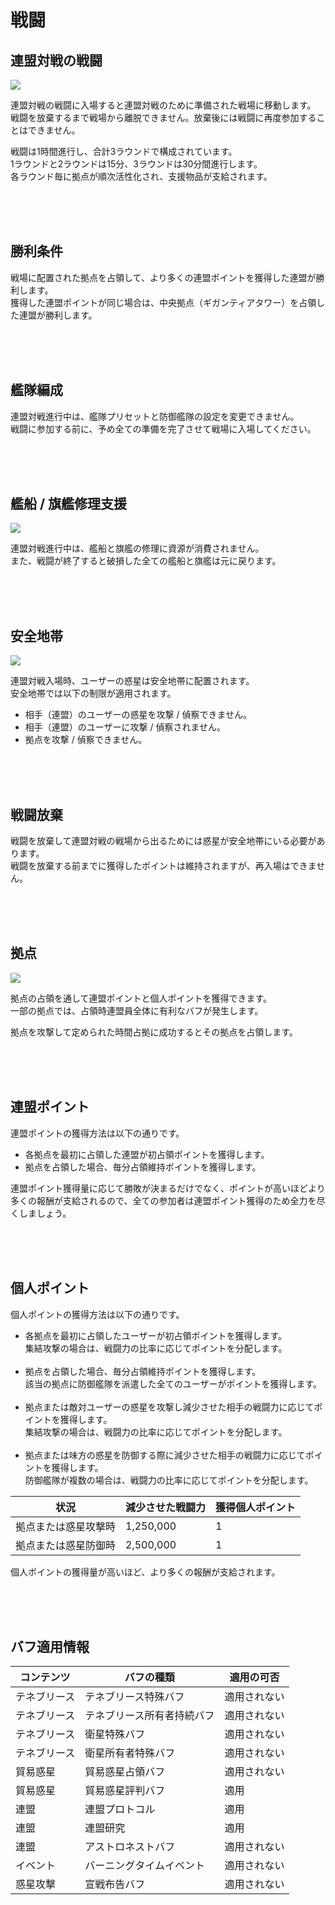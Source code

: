 # 戦闘

## 連盟対戦の戦闘

![](http://d3bbxo4nelobc3.cloudfront.net/html/img/help/1804_01.jpg)

連盟対戦の戦闘に入場すると連盟対戦のために準備された戦場に移動します。<br>
戦闘を放棄するまで戦場から離脱できません。放棄後には戦闘に再度参加することはできません。

戦闘は1時間進行し、合計3ラウンドで構成されています。<br>
1ラウンドと2ラウンドは15分、3ラウンドは30分間進行します。<br>
各ラウンド毎に拠点が順次活性化され、支援物品が支給されます。

<br>
<br>
<br>


## 勝利条件
 
戦場に配置された拠点を占領して、より多くの連盟ポイントを獲得した連盟が勝利します。<br>
獲得した連盟ポイントが同じ場合は、中央拠点（ギガンティアタワー）を占領した連盟が勝利します。

<br>
<br>
<br>


## 艦隊編成
 
連盟対戦進行中は、艦隊プリセットと防御艦隊の設定を変更できません。<br>
戦闘に参加する前に、予め全ての準備を完了させて戦場に入場してください。

<br>
<br>
<br>


## 艦船 / 旗艦修理支援

![](http://d3bbxo4nelobc3.cloudfront.net/html/img/help/1804_02.jpg)

連盟対戦進行中は、艦船と旗艦の修理に資源が消費されません。<br>
また、戦闘が終了すると破損した全ての艦船と旗艦は元に戻ります。

<br>
<br>
<br>


## 安全地帯

![](http://d3bbxo4nelobc3.cloudfront.net/html/img/help/1804_03.jpg)

連盟対戦入場時、ユーザーの惑星は安全地帯に配置されます。<br>
安全地帯では以下の制限が適用されます。

- 相手（連盟）のユーザーの惑星を攻撃 / 偵察できません。<br>
- 相手（連盟）のユーザーに攻撃 / 偵察されません。<br>
- 拠点を攻撃 / 偵察できません。

<br>
<br>
<br>


## 戦闘放棄

戦闘を放棄して連盟対戦の戦場から出るためには惑星が安全地帯にいる必要があります。<br>
戦闘を放棄する前までに獲得したポイントは維持されますが、再入場はできません。

<br>
<br>
<br>


## 拠点

![](http://d3bbxo4nelobc3.cloudfront.net/html/img/help/1804_04.jpg)

拠点の占領を通して連盟ポイントと個人ポイントを獲得できます。<br>
一部の拠点では、占領時連盟員全体に有利なバフが発生します。

拠点を攻撃して定められた時間占拠に成功するとその拠点を占領します。

<br>
<br>
<br>


## 連盟ポイント

連盟ポイントの獲得方法は以下の通りです。

- 各拠点を最初に占領した連盟が初占領ポイントを獲得します。<br>
- 拠点を占領した場合、毎分占領維持ポイントを獲得します。

連盟ポイント獲得量に応じて勝敗が決まるだけでなく、ポイントが高いほどより多くの報酬が支給されるので、全ての参加者は連盟ポイント獲得のため全力を尽くしましょう。

<br>
<br>
<br>


## 個人ポイント

個人ポイントの獲得方法は以下の通りです。
 
- 各拠点を最初に占領したユーザーが初占領ポイントを獲得します。<br>
  集結攻撃の場合は、戦闘力の比率に応じてポイントを分配します。<br><br>
- 拠点を占領した場合、毎分占領維持ポイントを獲得します。<br>
  該当の拠点に防御艦隊を派遣した全てのユーザーがポイントを獲得します。<br><br>
- 拠点または敵対ユーザーの惑星を攻撃し減少させた相手の戦闘力に応じてポイントを獲得します。<br>
  集結攻撃の場合は、戦闘力の比率に応じてポイントを分配します。<br><br>
- 拠点または味方の惑星を防御する際に減少させた相手の戦闘力に応じてポイントを獲得します。<br>
  防御艦隊が複数の場合は、戦闘力の比率に応じてポイントを分配します。

| 状況 | 減少させた戦闘力 | 獲得個人ポイント |
| - | - | - |
| 拠点または惑星攻撃時 | 1,250,000 | 1 |
| 拠点または惑星防御時 | 2,500,000 | 1 |

個人ポイントの獲得量が高いほど、より多くの報酬が支給されます。

<br>
<br>
<br>

## バフ適用情報

| コンテンツ | バフの種類 | 適用の可否 |
| - | - | - |
| テネブリース | テネブリース特殊バフ | 適用されない |
| テネブリース | テネブリース所有者持続バフ | 適用されない |
| テネブリース | 衛星特殊バフ | 適用されない |
| テネブリース | 衛星所有者特殊バフ | 適用されない |
| 貿易惑星 | 貿易惑星占領バフ | 適用されない |
| 貿易惑星 | 貿易惑星評判バフ | 適用 |
| 連盟 | 連盟プロトコル | 適用 |
| 連盟 | 連盟研究 | 適用 |
| 連盟 | アストロネストバフ | 適用されない |
| イベント | バーニングタイムイベント | 適用されない |
| 惑星攻撃 | 宣戦布告バフ | 適用されない |

<br>
<br>
<br>

